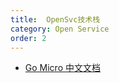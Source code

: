 ```yaml
---
title:  OpenSvc技术栈
category: Open Service
order: 2
---
```


* [Go Micro 中文文档](https://learnku.com/docs/go-micro/2.x)